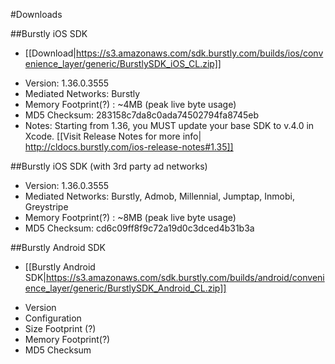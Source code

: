 #Downloads

##Burstly iOS SDK
- [[Download|https://s3.amazonaws.com/sdk.burstly.com/builds/ios/convenience_layer/generic/BurstlySDK_iOS_CL.zip]]
* Version: 1.36.0.3555
* Mediated Networks: Burstly 
* Memory Footprint(?) : ~4MB (peak live byte usage)
* MD5 Checksum: 283158c7da8c0ada74502794fa8745eb
* Notes: Starting from 1.36, you MUST update your base SDK to v.4.0 in Xcode. [[Visit Release Notes for more info| http://cldocs.burstly.com/ios-release-notes#1.35]] 

##Burstly iOS SDK (with 3rd party ad networks)
* Version: 1.36.0.3555
* Mediated Networks: Burstly, Admob, Millennial, Jumptap, Inmobi, Greystripe
* Memory Footprint(?) : ~8MB (peak live byte usage)
* MD5 Checksum: cd6c09ff8f9c72a19d0c3dced4b31b3a

##Burstly Android SDK
- [[Burstly Android SDK|https://s3.amazonaws.com/sdk.burstly.com/builds/android/convenience_layer/generic/BurstlySDK_Android_CL.zip]]
* Version
* Configuration
* Size Footprint (?)
* Memory Footprint(?)
* MD5 Checksum